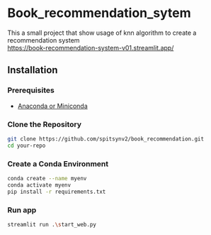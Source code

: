 # Book_recommendation_sytem

This a small project that show usage of knn algorithm to create a recommendation system <br/>
https://book-recommendation-system-v01.streamlit.app/

## Installation

### Prerequisites

- [Anaconda or Miniconda](https://docs.conda.io/projects/conda/en/latest/user-guide/install/index.html)

### Clone the Repository

```bash
git clone https://github.com/spitsynv2/book_recommendation.git
cd your-repo
```

### Create a Conda Environment

```bash
conda create --name myenv
conda activate myenv
pip install -r requirements.txt
```

### Run app
```bash
streamlit run .\start_web.py
```
